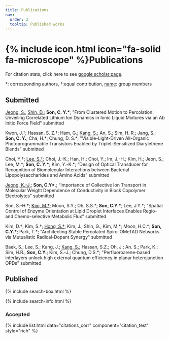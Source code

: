 ```yaml
---
title: Publications
nav:
  order: 2
  tooltip: Published works
---
```


# {% include icon.html icon="fa-solid fa-microscope" %}Publications

For citation stats, click here to see [google scholar page](https://scholar.google.com/citations?user=jxZN0mkAAAAJ&hl=en). 

*: corresponding authors, †:equal contribution, <u>name</u>: group members


## Submitted
<ins>Jeong, S.</ins>; <ins>Shin, D.</ins>; **Son, C. Y.\***; "From Clustered Motion to Percolation: Unveiling Correlated Lithium Ion Dynamics in Ionic Liquid Mixtures via an Ab Initio Force Field" submitted

Kwon, J.†; Hassan, S. Z.†; Ham, G.; <ins>Kang, S.</ins>; An, S.; Sim, H. R.; Jang, S.; **Son, C. Y.**; Cha, H.\*; Chung, D. S.\*; "Visible-Light-Driven All-Organic Photoprogrammable Transistors Enabled by Triplet-Sensitized Diarylethene Blends" submitted

Choi, Y.†; <ins>Lee, S.†</ins>; Choi, J.-K.; Han, H.; Choi, Y.; Im, J.-H.; Kim, H.; Jeon, S.; Lee, M.\*; **Son, C. Y.\***; Kim, Y.-K.\*; “Design of Optical Transducer for Recognition of Biomolecular Interactions between Bacterial Lipopolysaccharides and Amino Acids” submitted

<ins>Jeong, K.-J.</ins>; **Son, C.Y\***.; “Importance of Collective Ion Transport in Molecular Weight Dependence of Conductivity in Block Copolymer Electrolytes” submitted

Son, S.-H.†; <ins>Kim, M.†</ins>; Moon, S.Y.; Oh, S.S.\*; **Son, C.Y.\***; Lee, J.Y.\*; "Spatial Control of Enzyme Orientation at Lipid Droplet Interfaces Enables Regio- and Chemo-selective Metabolic Flux" submitted

Kim, D.†; Kim, S.†; <ins>Hong, S.†</ins>; Kim, J.; Shin, G.; Kim, M.\*; Moon, H.C.\*; **Son, C.Y.\***; Park, T.\*; "Architecting Stable Percolated Spiro-OMeTAD Networks via Mutualistic Radical-Dopant Synergy" submitted

Baek, S.; Lee, S.; Kang, J.; <ins>Kang, S.</ins>; Hassan, S.Z.; Oh, J.; An. S.; Park, K.; Sim, H.R.; **Son, C.Y.**; Kim, S.-J.; Chung, D.S.\*; "Perfluoroarene-based interlayers unlock high external quantum efficiency in planar heterojunction OPDs" submitted

## Published

{% include search-box.html %}

{% include search-info.html %}

### Accepted

{% include list.html data="citations_corr" component="citation_test" style="rich" %}

